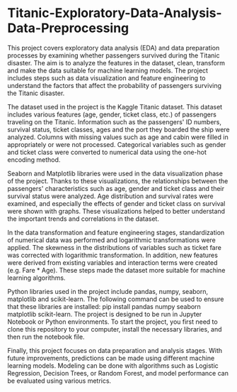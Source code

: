 # Titanic-Exploratory-Data-Analysis-Data-Preprocessing

This project covers exploratory data analysis (EDA) and data preparation processes by examining whether passengers survived during the Titanic disaster. The aim is to analyze the features in the dataset, clean, transform and make the data suitable for machine learning models. The project includes steps such as data visualization and feature engineering to understand the factors that affect the probability of passengers surviving the Titanic disaster.

The dataset used in the project is the Kaggle Titanic dataset. This dataset includes various features (age, gender, ticket class, etc.) of passengers traveling on the Titanic. Information such as the passengers' ID numbers, survival status, ticket classes, ages and the port they boarded the ship were analyzed. Columns with missing values ​​such as age and cabin were filled in appropriately or were not processed. Categorical variables such as gender and ticket class were converted to numerical data using the one-hot encoding method.

Seaborn and Matplotlib libraries were used in the data visualization phase of the project. Thanks to these visualizations, the relationships between the passengers' characteristics such as age, gender and ticket class and their survival status were analyzed. Age distribution and survival rates were examined, and especially the effects of gender and ticket class on survival were shown with graphs. These visualizations helped to better understand the important trends and correlations in the dataset.

In the data transformation and feature engineering stages, standardization of numerical data was performed and logarithmic transformations were applied. The skewness in the distributions of variables such as ticket fare was corrected with logarithmic transformation. In addition, new features were derived from existing variables and interaction terms were created (e.g. Fare * Age). These steps made the dataset more suitable for machine learning algorithms.

Python libraries used in the project include pandas, numpy, seaborn, matplotlib and scikit-learn. The following command can be used to ensure that these libraries are installed: pip install pandas numpy seaborn matplotlib scikit-learn. The project is designed to be run in Jupyter Notebook or Python environments. To start the project, you first need to clone this repository to your computer, install the necessary libraries, and then run the notebook file.

Finally, this project focuses on data preparation and analysis stages. With future improvements, predictions can be made using different machine learning models. Modeling can be done with algorithms such as Logistic Regression, Decision Trees, or Random Forest, and model performance can be evaluated using various metrics.
